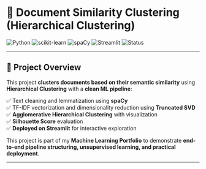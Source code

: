 # 📄 Document Similarity Clustering (Hierarchical Clustering)

![Python](https://img.shields.io/badge/Python-3.11%2B-blue)
![scikit-learn](https://img.shields.io/badge/scikit--learn-1.4%2B-yellow)
![spaCy](https://img.shields.io/badge/spaCy-3.7-green)
![Streamlit](https://img.shields.io/badge/Streamlit-1.35%2B-red)
![Status](https://img.shields.io/badge/status-Completed-brightgreen)

---

## 🚀 Project Overview

This project **clusters documents based on their semantic similarity** using **Hierarchical Clustering** with a **clean ML pipeline**:

✅ Text cleaning and lemmatization using **spaCy**  
✅ TF-IDF vectorization and dimensionality reduction using **Truncated SVD**  
✅ **Agglomerative Hierarchical Clustering** with visualization  
✅ **Silhouette Score** evaluation  
✅ **Deployed on Streamlit** for interactive exploration

This project is part of my **Machine Learning Portfolio** to demonstrate **end-to-end pipeline structuring, unsupervised learning, and practical deployment**.

---

